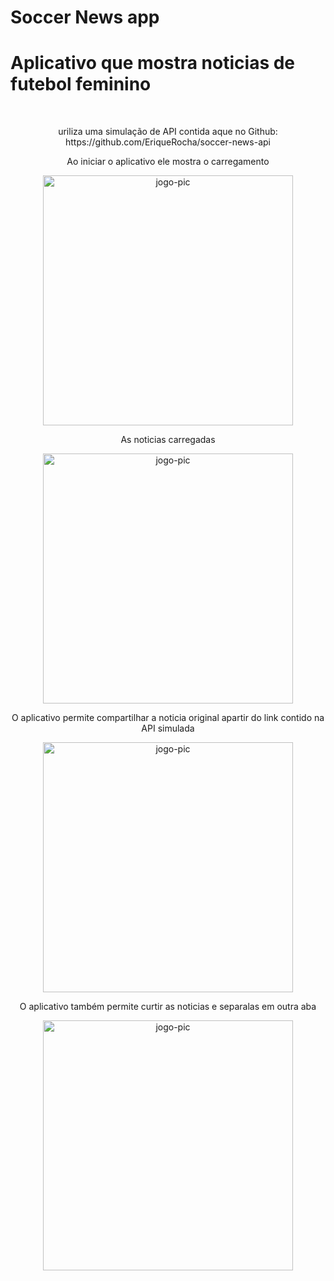# Soccer News app
<h1>Aplicativo que mostra noticias de futebol feminino</h1>
 <br>
 
 <div align="center">
  <p>uriliza uma simulação de API contida aque no Github: https://github.com/EriqueRocha/soccer-news-api </P>
  
 <p>Ao iniciar o aplicativo ele mostra o carregamento</p>

<img align="center" alt="jogo-pic" height="400" src="./mídia/1661815347816.jpg"/>

<p>As noticias carregadas</p>

<img align="center" alt="jogo-pic" height="400" src="./mídia/1661815347743.jpg"/>

<p>O aplicativo permite compartilhar a noticia original apartir do link contido na API simulada</p>

<img align="center" alt="jogo-pic" height="400" src="./mídia/1661815347671.jpg"/>

<p>O aplicativo também permite curtir as noticias e separalas em outra aba</p>

<img align="center" alt="jogo-pic" height="400" src="./mídia/1661815347601.jpg"/>

</div>
